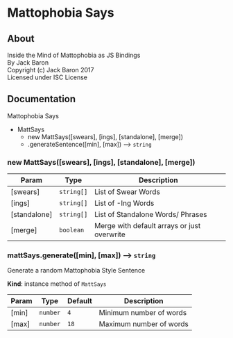 # Mattophobia Says

## About
Inside the Mind of Mattophobia as JS Bindings  
By Jack Baron  
Copyright (c) Jack Baron 2017  
Licensed under ISC License

## Documentation
Mattophobia Says

* MattSays
    * new MattSays([swears], [ings], [standalone], [merge])
    * .generateSentence([min], [max]) --> `string`

### new MattSays([swears], [ings], [standalone], [merge])

| Param | Type | Description |
| --- | --- | --- |
| [swears] | `string[]` | List of Swear Words |
| [ings] | `string[]` | List of -Ing Words |
| [standalone] | `string[]` | List of Standalone Words/ Phrases |
| [merge] | `boolean` | Merge with default arrays or just overwrite |

### mattSays.generate([min], [max]) --> `string`
Generate a random Mattophobia Style Sentence

**Kind**: instance method of `MattSays`  

| Param | Type | Default | Description |
| --- | --- | --- | --- |
| [min] | `number` | `4` | Minimum number of words |
| [max] | `number` | `18` | Maximum number of words |
